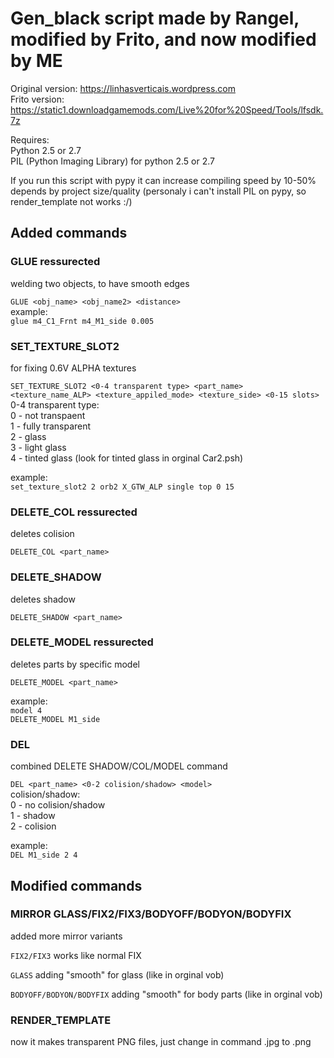 # __Gen_black script made by Rangel, modified by Frito, and now modified by ME__

Original version: https://linhasverticais.wordpress.com </br>
Frito version: https://static1.downloadgamemods.com/Live%20for%20Speed/Tools/lfsdk.7z

Requires:</br>
Python 2.5 or 2.7</br>
PIL (Python Imaging Library) for python 2.5 or 2.7

If you run this script with pypy it can increase compiling speed by 10-50% depends by project size/quality (personaly i can't install PIL on pypy, so render_template not works :/)

## Added commands

### GLUE ressurected
welding two objects, to have smooth edges

`GLUE <obj_name> <obj_name2> <distance>`</br>
example:</br>
`glue m4_C1_Frnt m4_M1_side 0.005`

### SET_TEXTURE_SLOT2 
for fixing 0.6V ALPHA textures

`SET_TEXTURE_SLOT2 <0-4 transparent type> <part_name> <texture_name_ALP> <texture_appiled_mode> <texture_side> <0-15 slots>`</br>
0-4 transparent type:</br>
0 - not transpaent</br>
1 - fully transparent</br>
2 - glass</br>
3 - light glass</br>
4 - tinted glass (look for tinted glass in orginal Car2.psh)</br>

example:</br>
`set_texture_slot2 2 orb2 X_GTW_ALP single top 0 15`


### DELETE_COL ressurected
deletes colision</br>

`DELETE_COL <part_name>`

### DELETE_SHADOW
deletes shadow</br>

`DELETE_SHADOW <part_name>`


### DELETE_MODEL ressurected
deletes parts by specific model</br>

`DELETE_MODEL <part_name>`</br>

example:</br>
`model 4`</br>
`DELETE_MODEL M1_side`

### DEL
combined DELETE SHADOW/COL/MODEL command</br>

`DEL <part_name> <0-2 colision/shadow> <model>`</br>
colision/shadow: </br>
0 - no colision/shadow</br>
1 - shadow</br>
2 - colision</br>

example:</br>
`DEL M1_side 2 4`

## Modified commands

### MIRROR GLASS/FIX2/FIX3/BODYOFF/BODYON/BODYFIX
added more mirror variants</br>

`FIX2/FIX3` works like normal FIX </br>

`GLASS` adding "smooth" for glass (like in orginal vob)</br>

`BODYOFF/BODYON/BODYFIX` adding "smooth" for body parts (like in orginal vob)</br>

### RENDER_TEMPLATE
now it makes transparent PNG files, just change in command .jpg to .png
